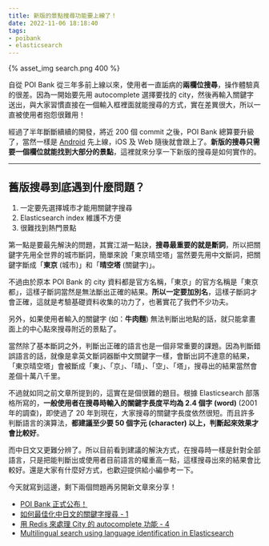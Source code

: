 ```yaml
---
title: 新版的景點搜尋功能要上線了！
date: 2022-11-06 18:18:40
tags:
- poibank
- elasticsearch
---
```


{% asset_img search.png 400 %}

自從 POI Bank 從三年多前上線以來，使用者一直詬病的**兩欄位搜尋**，操作體驗真的很差。因為一開始要先用 autocomplete 選擇要找的 city，然後再輸入關鍵字送出，與大家習慣直接在一個輸入框裡面就能搜尋的方式，實在差異很大，所以一直被使用者抱怨很難用！

經過了半年斷斷續續的開發，將近 200 個 commit 之後，POI Bank 總算要升級了，當然一樣是 [Android](https://play.google.com/store/apps/details?id=com.funliday.app) 先上線，iOS 及 Web 隨後就會跟上了。**新版的搜尋只需要一個欄位就能找到大部分的景點**，這裡就來分享一下新版的搜尋是如何實作的。

---

## 舊版搜尋到底遇到什麼問題？

1. 一定要先選擇城市才能用關鍵字搜尋
2. Elasticsearch index 維護不方便
3. 很難找到熱門景點

第一點是要最先解決的問題，其實江湖一點訣，**搜尋最重要的就是斷詞**，所以把關鍵字先用全世界的城市斷詞，簡單來說「東京晴空塔」當然要先用中文斷詞，把關鍵字斷成「**東京** (城市)」和「**晴空塔** (關鍵字)」。

不過由於原本 POI Bank 的 city 資料都是官方名稱，「東京」的官方名稱是「東京都」，這樣子斷詞當然是無法斷出正確的結果。**所以一定要加別名**，這樣子斷詞才會正確，這就是考驗基礎資料收集的功力了，也著實花了我們不少功夫。

另外，如果使用者輸入的關鍵字 (如：**牛肉麵**) 無法判斷出地點的話，就只能拿畫面上的中心點來搜尋附近的景點了。

當然除了基本斷詞之外，判斷出正確的語言也是一個非常重要的課題。因為判斷錯誤語言的話，就像是拿英文斷詞器斷中文關鍵字一樣，會斷出詞不達意的結果，「東京晴空塔」會被斷成「東」、「京」、「晴」、「空」、「塔」，搜尋出的結果當然會差個十萬八千里。

不過就如同之前文章所提到的，這實在是個很難的題目。根據 Elasticsearch 部落格所寫的，**一般使用者在搜尋時輸入的關鍵字長度平均為 2.4 個字 (word)** (2001 年的調查)，即使過了 20 年到現在，大家搜尋的關鍵字長度依然很短。而且許多判斷語言的演算法，**都建議至少要 50 個字元 (character) 以上，判斷起來效果才會比較好**。

而中日文又更難分辨了。所以目前看到建議的解決方式，在搜尋時一樣是針對全部語言，只是把能判斷出或使用者目前語言的權重高一點，這樣搜尋出來的結果會比較好。還是大家有什麼好方式，也歡迎提供給小編參考一下。

今天就寫到這邊，剩下兩個問題再另開新文章來分享！

* [POI Bank 正式公布！](https://techblog.funliday.com/2019/02/28/POI-Bank-%E6%AD%A3%E5%BC%8F%E5%85%AC%E5%B8%83%EF%BC%81/)
* [如何最佳化中日文的關鍵字搜尋 - 1](https://techblog.funliday.com/2021/06/05/%E5%A6%82%E4%BD%95%E6%9C%80%E4%BD%B3%E5%8C%96%E4%B8%AD%E6%97%A5%E6%96%87%E7%9A%84%E9%97%9C%E9%8D%B5%E5%AD%97%E6%90%9C%E5%B0%8B-1/)
* [用 Redis 來處理 City 的 autocomplete 功能 - 4](https://techblog.funliday.com/2021/07/14/%E7%94%A8-Redis-%E4%BE%86%E8%99%95%E7%90%86-City-%E7%9A%84-autocomplete-%E5%8A%9F%E8%83%BD-4/)
* [Multilingual search using language identification in Elasticsearch](https://www.elastic.co/blog/multilingual-search-using-language-identification-in-elasticsearch)